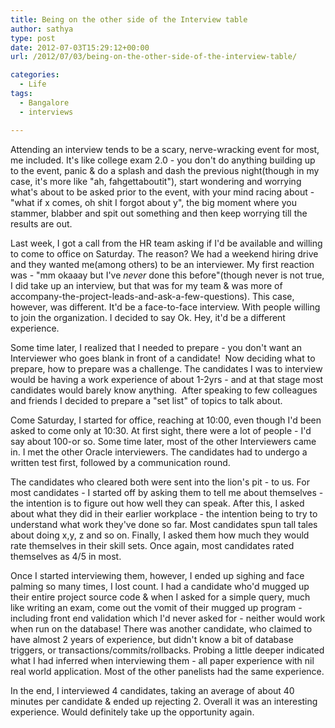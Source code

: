 ```yaml
---
title: Being on the other side of the Interview table
author: sathya
type: post
date: 2012-07-03T15:29:12+00:00
url: /2012/07/03/being-on-the-other-side-of-the-interview-table/

categories:
  - Life
tags:
  - Bangalore
  - interviews

---
```

Attending an interview tends to be a scary, nerve-wracking event for most, me included. It's like college exam 2.0 - you don't do anything building up to the event, panic & do a splash and dash the previous night(though in my case, it's more like "ah, fahgettaboutit"), start wondering and worrying what's about to be asked prior to the event, with your mind racing about - "what if x comes, oh shit I forgot about y", the big moment where you stammer, blabber and spit out something and then keep worrying till the results are out.

Last week, I got a call from the HR team asking if I'd be available and willing to come to office on Saturday. The reason? We had a weekend hiring drive and they wanted me(among others) to be an interviewer. My first reaction was - "mm okaaay but I've _never_ done this before"(though never is not true, I did take up an interview, but that was for my team & was more of accompany-the-project-leads-and-ask-a-few-questions). This case, however, was different. It'd be a face-to-face interview. With people willing to join the organization. I decided to say Ok. Hey, it'd be a different experience.  
<!--more-->

Some time later, I realized that I needed to prepare - you don't want an Interviewer who goes blank in front of a candidate!  Now deciding what to prepare, how to prepare was a challenge. The candidates I was to interview would be having a work experience of about 1-2yrs - and at that stage most candidates would barely know anything.  After speaking to few colleagues and friends I decided to prepare a "set list" of topics to talk about.

Come Saturday, I started for office, reaching at 10:00, even though I'd been asked to come only at 10:30. At first sight, there were a lot of people - I'd say about 100-or so. Some time later, most of the other Interviewers came in. I met the other Oracle interviewers. The candidates had to undergo a written test first, followed by a communication round.

The candidates who cleared both were sent into the lion's pit - to us. For most candidates - I started off by asking them to tell me about themselves - the intention is to figure out how well they can speak. After this, I asked about what they did in their earlier workplace - the intention being to try to understand what work they've done so far. Most candidates spun tall tales about doing x,y, z and so on. Finally, I asked them how much they would rate themselves in their skill sets. Once again, most candidates rated themselves as 4/5 in most.

Once I started interviewing them, however, I ended up sighing and face palming so many times, I lost count. I had a candidate who'd mugged up their entire project source code & when I asked for a simple query, much like writing an exam, come out the vomit of their mugged up program - including front end validation which I'd never asked for - neither would work when run on the database! There was another candidate, who claimed to have almost 2 years of experience, but didn't know a bit of database triggers, or transactions/commits/rollbacks. Probing a little deeper indicated what I had inferred when interviewing them - all paper experience with nil real world application. Most of the other panelists had the same experience.

In the end, I interviewed 4 candidates, taking an average of about 40 minutes per candidate & ended up rejecting 2. Overall it was an interesting experience. Would definitely take up the opportunity again.
